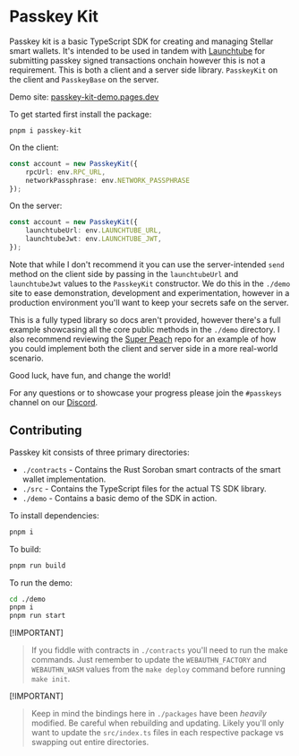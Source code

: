 # Passkey Kit

Passkey kit is a basic TypeScript SDK for creating and managing Stellar smart wallets. It's intended to be used in tandem with [Launchtube](https://github.com/kalepail/launchtube) for submitting passkey signed transactions onchain however this is not a requirement. This is both a client and a server side library. `PasskeyKit` on the client and `PasskeyBase` on the server.

Demo site: [passkey-kit-demo.pages.dev](https://passkey-kit-demo.pages.dev/)

To get started first install the package:
```
pnpm i passkey-kit
```

On the client:
```ts
const account = new PasskeyKit({
    rpcUrl: env.RPC_URL,
    networkPassphrase: env.NETWORK_PASSPHRASE
});
```

On the server:
```ts
const account = new PasskeyKit({
    launchtubeUrl: env.LAUNCHTUBE_URL,
    launchtubeJwt: env.LAUNCHTUBE_JWT,
});
```

Note that while I don't recommend it you can use the server-intended `send` method on the client side by passing in the `launchtubeUrl` and `launchtubeJwt` values to the `PasskeyKit` constructor. We do this in the `./demo` site to ease demonstration, development and experimentation, however in a production environment you'll want to keep your secrets safe on the server.

This is a fully typed library so docs aren't provided, however there's a full example showcasing all the core public methods in the `./demo` directory. I also recommend reviewing the [Super Peach](https://github.com/kalepail/superpeach) repo for an example of how you could implement both the client and server side in a more real-world scenario.

Good luck, have fun, and change the world!

For any questions or to showcase your progress please join the `#passkeys` channel on our [Discord](https://discord.gg/stellardev).

## Contributing 

Passkey kit consists of three primary directories:
- `./contracts` - Contains the Rust Soroban smart contracts of the smart wallet implementation.
- `./src` - Contains the TypeScript files for the actual TS SDK library.
- `./demo` - Contains a basic demo of the SDK in action.

To install dependencies:

```bash
pnpm i
```

To build:

```bash
pnpm run build
```

To run the demo:

```bash
cd ./demo
pnpm i
pnpm run start
```

[!IMPORTANT]
> If you fiddle with contracts in `./contracts` you'll need to run the make commands. Just remember to update the `WEBAUTHN_FACTORY` and `WEBAUTHN_WASM` values from the `make deploy` command before running `make init`.

[!IMPORTANT]
> Keep in mind the bindings here in `./packages` have been _heavily_ modified. Be careful when rebuilding and updating. Likely you'll only want to update the `src/index.ts` files in each respective package vs swapping out entire directories.
